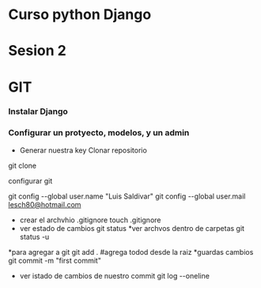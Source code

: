 # Curso python Django

# Sesion 2
# GIT
### Instalar Django
### Configurar un protyecto, modelos, y un admin
* Generar nuestra key
Clonar repositorio

git clone <ruta del repositorio>

configurar  git

git config --global user.name "Luis Saldivar"
git config --global user.mail lesch80@hotmail.com

* crear el archvhio .gitignore
touch .gitignore
* ver estado de cambios
git status
*ver archvos dentro de carpetas
git status -u

*para agregar a git
git add .  #agrega todod desde la raiz
*guardas cambios
git commit -m  "first commit"

* ver istado de cambios de nuestro commit
git log --oneline